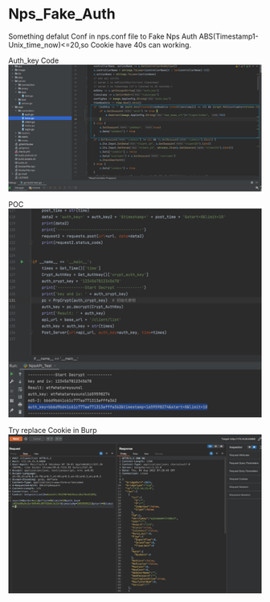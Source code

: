 # Nps_Fake_Auth
Something defalut Conf in nps.conf file to Fake Nps Auth 
ABS(Timestamp1-Unix_time_now)<=20,so Cookie have 40s can working.

Auth_key Code
![](img/code.png)

POC
![](img/poc.png)

Try replace Cookie in Burp
![](img/exp.png)

